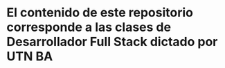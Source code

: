 # El contenido de este repositorio corresponde a las clases de Desarrollador Full Stack dictado por UTN BA
